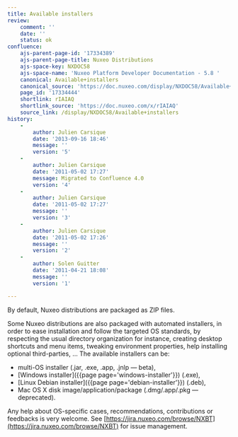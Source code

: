 ```yaml
---
title: Available installers
review:
    comment: ''
    date: ''
    status: ok
confluence:
    ajs-parent-page-id: '17334389'
    ajs-parent-page-title: Nuxeo Distributions
    ajs-space-key: NXDOC58
    ajs-space-name: 'Nuxeo Platform Developer Documentation - 5.8 '
    canonical: Available+installers
    canonical_source: 'https://doc.nuxeo.com/display/NXDOC58/Available+installers'
    page_id: '17334444'
    shortlink: rIAIAQ
    shortlink_source: 'https://doc.nuxeo.com/x/rIAIAQ'
    source_link: /display/NXDOC58/Available+installers
history:
    - 
        author: Julien Carsique
        date: '2013-09-16 18:46'
        message: ''
        version: '5'
    - 
        author: Julien Carsique
        date: '2011-05-02 17:27'
        message: Migrated to Confluence 4.0
        version: '4'
    - 
        author: Julien Carsique
        date: '2011-05-02 17:27'
        message: ''
        version: '3'
    - 
        author: Julien Carsique
        date: '2011-05-02 17:26'
        message: ''
        version: '2'
    - 
        author: Solen Guitter
        date: '2011-04-21 18:08'
        message: ''
        version: '1'

---
```

By default, Nuxeo distributions are packaged as ZIP files.

Some Nuxeo distributions are also packaged with automated installers, in order to ease installation and follow the targeted OS standards, by respecting the usual directory organization for instance, creating desktop shortcuts and menu items, tweaking environment properties, help installing optional third-parties, ...
The available installers can be:

*   multi-OS installer (.jar, .exe, .app, .jnlp &mdash; beta),
*   [Windows installer]({{page page='windows-installer'}}) (.exe),
*   [Linux Debian installer]({{page page='debian-installer'}}) (.deb),
*   Mac OS X disk image/application/package (.dmg/.app/.pkg &mdash; deprecated).

Any help about OS-specific cases, recommendations, contributions or feedbacks is very welcome. See [https://jira.nuxeo.com/browse/NXBT](https://jira.nuxeo.com/browse/NXBT) for issue management.